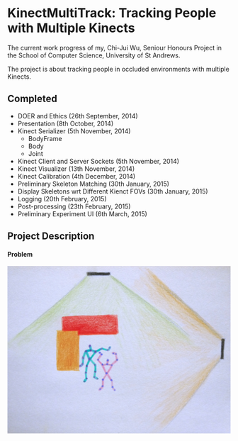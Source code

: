 KinectMultiTrack: Tracking People with Multiple Kinects
======

The current work progress of my, Chi-Jui Wu, Seniour Honours Project in the School of Computer Science, University of St Andrews.

The project is about tracking people in occluded environments with multiple Kinects.

## Completed

* DOER and Ethics (26th September, 2014)
* Presentation (8th October, 2014)
* Kinect Serializer (5th November, 2014)
	* BodyFrame
	* Body
	* Joint
* Kinect Client and Server Sockets (5th November, 2014)
* Kinect Visualizer (13th November, 2014)
* Kinect Calibration (4th December, 2014)
* Preliminary Skeleton Matching (30th January, 2015)
* Display Skeletons wrt Different Kienct FOVs (30th January, 2015)
* Logging (20th February, 2015)
* Post-processing (23th February, 2015)
* Preliminary Experiment UI (6th March, 2015)

## Project Description

#### Problem

![occlusion_problem](Deliverables/Report/Figures/occlusion_problem.JPG)

